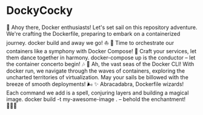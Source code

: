 # DockyCocky
🚢 Ahoy there, Docker enthusiasts! Let's set sail on this repository adventure. We're crafting the Dockerfile, preparing to embark on a containerized journey. docker build and away we go! ⛵️
🎼 Time to orchestrate our containers like a symphony with Docker Compose! 🎻 Craft your services, let them dance together in harmony. docker-compose up is the conductor – let the container concerto begin! 🎶
🌊 Ah, the vast seas of the Docker CLI! With docker run, we navigate through the waves of containers, exploring the uncharted territories of virtualization. May your sails be billowed with the breeze of smooth deployments! 🌬️
✨ Abracadabra, Dockerfile wizards! Each command we add is a spell, conjuring layers and building a magical image. docker build -t my-awesome-image . – behold the enchantment! 🧙‍♂️✨
